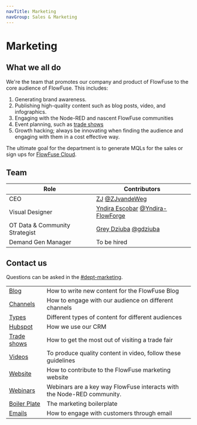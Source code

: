 ```yaml
---
navTitle: Marketing
navGroup: Sales & Marketing
---
```


# Marketing

## What we all do

We're the team that promotes our company and product of FlowFuse to the core audience
of FlowFuse. This includes:
1. Generating brand awareness.
1. Publishing high-quality content such as blog posts, video, and infographics.
1. Engaging with the Node-RED and nascent FlowFuse communities
1. Event planning, such as [trade shows](/handbook/marketing/tradeshow/)
1. Growth hacking; always be innovating when finding the audience and engaging with
them in a cost effective way.

The ultimate goal for the department is to generate MQLs for the
sales or sign ups for [FlowFuse Cloud](https://app.flowfuse.com).

## Team

| Role | Contributors |
|------|--------------|
| CEO  | [ZJ](https://www.linkedin.com/in/zegerjan/) [@ZJvandeWeg](https://github.com/ZJvandeWeg) |
| Visual Designer | [Yndira Escobar](https://www.linkedin.com/in/yndira-escobar-es) [@Yndira-FlowForge](https://github.com/Yndira-FlowForge) |
| OT Data & Community Strategist | [Grey Dziuba](https://www.linkedin.com/in/gdziuba) [@gdziuba](https://github.com/gdziuba) |
| Demand Gen Manager | To be hired |

## Contact us

Questions can be asked in the [#dept-marketing](https://flowforgeworkspace.slack.com/archives/C02TG4WH5PC).

| | |
|:----|:----|
| [Blog](./blog.md) | How to write new content for the FlowFuse Blog |
| [Channels](./channels.md) | How to engage with our audience on different channels |
| [Types](./types.md) | Different types of content for different audiences |
| [Hubspot](/handbook/customer/hubspot/) | How we use our CRM |
| [Trade shows](./tradeshow.md) | How to get the most out of visiting a trade fair |
| [Videos](./videos.md) | To produce quality content in video, follow these guidelines |
| [Website](./website.md) | How to contribute to the FlowFuse marketing website |
| [Webinars](./webinars.md) | Webinars are a key way FlowFuse interacts with the Node-RED community. |
| [Boiler Plate](./boilerplate.md) | The marketing boilerplate |
| [Emails](./email.md) | How to engage with customers through email |
